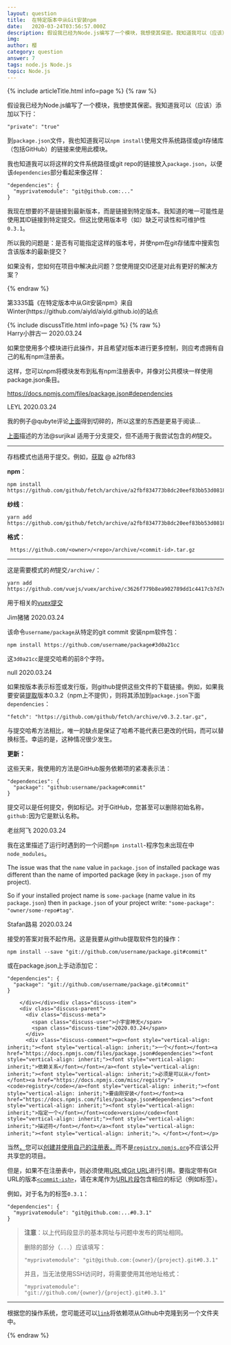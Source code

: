 ```yaml
---
layout: question
title:  在特定版本中从Git安装npm
date:   2020-03-24T03:56:57.000Z
description: 假设我已经为Node.js编写了一个模块，我想使其保密。我知道我可以（应该）添加以下行："private"  "true"到package.js...
img: 
author: 樱
category: question
answer: 7
tags: node.js Node.js
topic: Node.js
---
```

<div class="article-root">
  <div class="article">
    {% include articleTitle.html info=page %}
    {% raw %}
    <div class="article-content"><p><font style="vertical-align: inherit;"><font style="vertical-align: inherit;">假设我已经为Node.js编写了一个模块，我想使其保密。</font><font style="vertical-align: inherit;">我知道我可以（应该）添加以下行：</font></font></p>

<pre><code>"private": "true"
</code></pre>

<p><font style="vertical-align: inherit;"><font style="vertical-align: inherit;">到</font></font><code>package.json</code><font style="vertical-align: inherit;"><font style="vertical-align: inherit;">文件，我也知道我可以</font></font><code>npm install</code><font style="vertical-align: inherit;"><font style="vertical-align: inherit;">使用文件系统路径或git存储库（包括GitHub）的链接来使用此模块。</font></font></p>

<p><font style="vertical-align: inherit;"><font style="vertical-align: inherit;">我也知道我可以将这样的文件系统路径或git repo的链接放入</font></font><code>package.json</code><font style="vertical-align: inherit;"><font style="vertical-align: inherit;">，以便该</font></font><code>dependencies</code><font style="vertical-align: inherit;"><font style="vertical-align: inherit;">部分看起来像这样：</font></font></p>

<pre><code>"dependencies": {<font></font>
  "myprivatemodule": "git@github.com:..."<font></font>
}<font></font>
</code></pre>

<p><font style="vertical-align: inherit;"><font style="vertical-align: inherit;">我现在想要的不是链接到最新版本，而是链接到特定版本。</font><font style="vertical-align: inherit;">我知道的唯一可能性是使用其ID链接到特定提交。</font><font style="vertical-align: inherit;">但这比使用版本号（如）缺乏可读性和可维护性</font></font><code>0.3.1</code><font style="vertical-align: inherit;"><font style="vertical-align: inherit;">。</font></font></p>

<p><font style="vertical-align: inherit;"><font style="vertical-align: inherit;">所以我的问题是：是否有可能指定这样的版本号，并使npm在git存储库中搜索包含该版本的最新提交？</font></font></p>

<p><font style="vertical-align: inherit;"><font style="vertical-align: inherit;">如果没有，您如何在项目中解决此问题？</font><font style="vertical-align: inherit;">您使用提交ID还是对此有更好的解决方案？</font></font></p></div>
    {% endraw %}
  </div>
  <p class="winter_mark">第3335篇《在特定版本中从Git安装npm》来自Winter(https://github.com/aiyld/aiyld.github.io)的站点</p>
  <div class="discuss-wrapper">
    {% include discussTitle.html info=page %}
    {% raw %}
    <div class="discuss-list">
    <div class="discuss-item">
        <div class="discuss-parent">
          <div class="discuss-meta">
            <span class="discuss-user">Harry小胖古一</span>
            <span class="discuss-time">2020.03.24</span>
          </div>
          <div class="discuss-comment"><p><font style="vertical-align: inherit;"><font style="vertical-align: inherit;">如果您使用多个模块进行此操作，并且希望对版本进行更多控制，则应考虑拥有自己的私有npm注册表。</font></font></p>

<p><font style="vertical-align: inherit;"><font style="vertical-align: inherit;">这样，您可以npm将模块发布到私有npm注册表中，并像对公共模块一样使用package.json条目。</font></font></p>

<p><a href="https://docs.npmjs.com/files/package.json#dependencies" rel="nofollow noreferrer"><font style="vertical-align: inherit;"><font style="vertical-align: inherit;">https://docs.npmjs.com/files/package.json#dependencies</font></font></a></p></div>
        </div></div><div class="discuss-item">
        <div class="discuss-parent">
          <div class="discuss-meta">
            <span class="discuss-user">LEYL</span>
            <span class="discuss-time">2020.03.24</span>
          </div>
          <div class="discuss-comment"><p><font style="vertical-align: inherit;"><font style="vertical-align: inherit;">我的例子@qubyte评论</font></font><a href="https://stackoverflow.com/a/27630247/241296"><font style="vertical-align: inherit;"><font style="vertical-align: inherit;">上面</font></font></a><font style="vertical-align: inherit;"><font style="vertical-align: inherit;">得到切碎的，所以这里的东西是更易于阅读...</font></font></p>

<p><font style="vertical-align: inherit;"></font><a href="https://stackoverflow.com/a/18049685/241296"><font style="vertical-align: inherit;"><font style="vertical-align: inherit;">上面</font></font></a><font style="vertical-align: inherit;"><font style="vertical-align: inherit;">描述的方法@surjikal </font><font style="vertical-align: inherit;">适用于分支提交，但不适用于</font><font style="vertical-align: inherit;">我尝试包含</font><font style="vertical-align: inherit;">的</font></font><em><font style="vertical-align: inherit;"><font style="vertical-align: inherit;">树</font></font></em><font style="vertical-align: inherit;"><font style="vertical-align: inherit;">提交。</font></font></p>

<hr>

<p><font style="vertical-align: inherit;"><font style="vertical-align: inherit;">存档模式也适用于提交。</font><font style="vertical-align: inherit;">例如，</font></font><a href="https://github.com/github/fetch" rel="noreferrer"><font style="vertical-align: inherit;"><font style="vertical-align: inherit;">获取</font></font></a><font style="vertical-align: inherit;"><font style="vertical-align: inherit;"> @ a2fbf83</font></font></p>

<p><strong><font style="vertical-align: inherit;"><font style="vertical-align: inherit;">npm</font></font></strong><font style="vertical-align: inherit;"><font style="vertical-align: inherit;">：</font></font></p>

<pre><code>npm install  https://github.com/github/fetch/archive/a2fbf834773b8dc20eef83bb53d081863d3fc87f.tar.gz
</code></pre>

<p><strong><font style="vertical-align: inherit;"><font style="vertical-align: inherit;">纱线</font></font></strong><font style="vertical-align: inherit;"><font style="vertical-align: inherit;">：</font></font></p>

<pre><code>yarn add  https://github.com/github/fetch/archive/a2fbf834773b8dc20eef83bb53d081863d3fc87f.tar.gz
</code></pre>

<p><strong><font style="vertical-align: inherit;"><font style="vertical-align: inherit;">格式</font></font></strong><font style="vertical-align: inherit;"><font style="vertical-align: inherit;">：</font></font></p>

<pre><code> https://github.com/&lt;owner&gt;/&lt;repo&gt;/archive/&lt;commit-id&gt;.tar.gz
</code></pre>

<p></p><hr><font style="vertical-align: inherit;"><font style="vertical-align: inherit;">
这</font><font style="vertical-align: inherit;">是需要</font><font style="vertical-align: inherit;">模式</font><font style="vertical-align: inherit;">的</font></font><em><font style="vertical-align: inherit;"><font style="vertical-align: inherit;">树</font></font></em><font style="vertical-align: inherit;"><font style="vertical-align: inherit;">提交</font></font><code>/archive/</code><font style="vertical-align: inherit;"><font style="vertical-align: inherit;">：</font></font><p></p>

<pre><code>yarn add  https://github.com/vuejs/vuex/archive/c3626f779b8ea902789dd1c4417cb7d7ef09b557.tar.gz
</code></pre>

<p><font style="vertical-align: inherit;"><font style="vertical-align: inherit;">用于相关的</font></font><a href="https://github.com/vuejs/vuex/tree/c3626f779b8ea902789dd1c4417cb7d7ef09b557" rel="noreferrer"><font style="vertical-align: inherit;"><font style="vertical-align: inherit;">vuex提交</font></font></a></p></div>
        </div></div><div class="discuss-item">
        <div class="discuss-parent">
          <div class="discuss-meta">
            <span class="discuss-user">Jim猪猪</span>
            <span class="discuss-time">2020.03.24</span>
          </div>
          <div class="discuss-comment"><p><font style="vertical-align: inherit;"><font style="vertical-align: inherit;">该命令</font></font><code>username/package</code><font style="vertical-align: inherit;"><font style="vertical-align: inherit;">从特定的git commit </font><font style="vertical-align: inherit;">安装npm软件包</font><font style="vertical-align: inherit;">：</font></font></p>

<pre><code>npm install https://github.com/username/package#3d0a21cc
</code></pre>

<p><font style="vertical-align: inherit;"><font style="vertical-align: inherit;">这</font></font><code>3d0a21cc</code><font style="vertical-align: inherit;"><font style="vertical-align: inherit;">是提交哈希的前8个字符。</font></font></p></div>
        </div></div><div class="discuss-item">
        <div class="discuss-parent">
          <div class="discuss-meta">
            <span class="discuss-user">null</span>
            <span class="discuss-time">2020.03.24</span>
          </div>
          <div class="discuss-comment"><p><font style="vertical-align: inherit;"><font style="vertical-align: inherit;">如果按版本表示标签或发行版，则github提供这些文件的下载链接。</font><font style="vertical-align: inherit;">例如，如果我要安装</font></font><a href="https://github.com/github/fetch" rel="noreferrer"><font style="vertical-align: inherit;"><font style="vertical-align: inherit;">提取</font></font></a><font style="vertical-align: inherit;"><font style="vertical-align: inherit;">版本0.3.2（npm上不提供），则将其添加到</font></font><code>package.json</code><font style="vertical-align: inherit;"><font style="vertical-align: inherit;">下面</font></font><code>dependencies</code><font style="vertical-align: inherit;"><font style="vertical-align: inherit;">：</font></font></p>

<pre><code>"fetch": "https://github.com/github/fetch/archive/v0.3.2.tar.gz",
</code></pre>

<p><font style="vertical-align: inherit;"><font style="vertical-align: inherit;">与提交哈希方法相比，唯一的缺点是保证了哈希不能代表已更改的代码，而可以替换标签。</font><font style="vertical-align: inherit;">幸运的是，这种情况很少发生。</font></font></p>

<p><strong><font style="vertical-align: inherit;"><font style="vertical-align: inherit;">更新：</font></font></strong></p>

<p><font style="vertical-align: inherit;"><font style="vertical-align: inherit;">这些天来，我使用的方法是GitHub服务依赖项的紧凑表示法：</font></font></p>

<pre><code>"dependencies": {<font></font>
  "package": "github:username/package#commit"<font></font>
}<font></font>
</code></pre>

<p><font style="vertical-align: inherit;"><font style="vertical-align: inherit;">提交可以是任何提交，例如标记。</font><font style="vertical-align: inherit;">对于GitHub，您甚至可以删除初始名称，</font></font><code>github:</code><font style="vertical-align: inherit;"><font style="vertical-align: inherit;">因为它是默认名称。</font></font></p></div>
        </div></div><div class="discuss-item">
        <div class="discuss-parent">
          <div class="discuss-meta">
            <span class="discuss-user">老丝阿飞</span>
            <span class="discuss-time">2020.03.24</span>
          </div>
          <div class="discuss-comment"><p><font style="vertical-align: inherit;"><font style="vertical-align: inherit;">我在这里描述了运行时遇到的一个问题</font></font><code>npm install</code><font style="vertical-align: inherit;"><font style="vertical-align: inherit;">-程序包未出现在中</font></font><code>node_modules</code><font style="vertical-align: inherit;"><font style="vertical-align: inherit;">。</font></font></p>

<p>The issue was that the <code>name</code> value in <code>package.json</code> of installed package was different than the name of imported package (key in <code>package.json</code> of my project). </p>

<p>So if your installed project name is <code>some-package</code> (name value in its <code>package.json</code>) then
in <code>package.json</code> of your project write: <code>"some-package": "owner/some-repo#tag"</code>.</p></div>
        </div></div><div class="discuss-item">
        <div class="discuss-parent">
          <div class="discuss-meta">
            <span class="discuss-user">Stafan路易</span>
            <span class="discuss-time">2020.03.24</span>
          </div>
          <div class="discuss-comment"><p><font style="vertical-align: inherit;"><font style="vertical-align: inherit;">接受的答案对我不起作用。</font><font style="vertical-align: inherit;">这是我要从github提取软件包的操作：</font></font></p>

<pre><code>npm install --save "git://github.com/username/package.git#commit"
</code></pre>

<p><font style="vertical-align: inherit;"><font style="vertical-align: inherit;">或在package.json上手动添加它：</font></font></p>

<pre><code>"dependencies": {<font></font>
  "package": "git://github.com/username/package.git#commit"<font></font>
}<font></font>
</code></pre></div>
        </div></div><div class="discuss-item">
        <div class="discuss-parent">
          <div class="discuss-meta">
            <span class="discuss-user">小宇宙神无</span>
            <span class="discuss-time">2020.03.24</span>
          </div>
          <div class="discuss-comment"><p><font style="vertical-align: inherit;"><font style="vertical-align: inherit;">一个</font></font><a href="https://docs.npmjs.com/files/package.json#dependencies"><font style="vertical-align: inherit;"><font style="vertical-align: inherit;">依赖关系</font></font></a><font style="vertical-align: inherit;"><font style="vertical-align: inherit;">必须是可以从</font></font><a href="https://docs.npmjs.com/misc/registry"><code>registry</code></a><font style="vertical-align: inherit;"><font style="vertical-align: inherit;">要由刚安装</font></font><a href="https://docs.npmjs.com/files/package.json#dependencies"><font style="vertical-align: inherit;"><font style="vertical-align: inherit;">指定一个</font></font><code>version</code><font style="vertical-align: inherit;"><font style="vertical-align: inherit;">描述符</font></font></a><font style="vertical-align: inherit;"><font style="vertical-align: inherit;">。</font></font></p>

<p><font style="vertical-align: inherit;"><font style="vertical-align: inherit;">当然</font></font><a href="https://docs.npmjs.com/misc/registry#can-i-run-my-own-private-registry"><font style="vertical-align: inherit;"><font style="vertical-align: inherit;">，</font></font></a><font style="vertical-align: inherit;"><font style="vertical-align: inherit;">您可以</font><a href="https://docs.npmjs.com/misc/registry#can-i-run-my-own-private-registry"><font style="vertical-align: inherit;">创建并使用自己的注册表，</font></a><font style="vertical-align: inherit;">而不是</font></font><a href="http://registry.npmjs.org/"><code>registry.npmjs.org</code></a><font style="vertical-align: inherit;"><font style="vertical-align: inherit;">不应该公开共享您的项目。</font></font></p>

<p><font style="vertical-align: inherit;"><font style="vertical-align: inherit;">但是，如果不在注册表中，则必须使用</font></font><a href="https://docs.npmjs.com/files/package.json#urls-as-dependencies"><font style="vertical-align: inherit;"><font style="vertical-align: inherit;">URL</font></font></a><font style="vertical-align: inherit;"><font style="vertical-align: inherit;">或</font></font><a href="https://docs.npmjs.com/files/package.json#git-urls-as-dependencies"><font style="vertical-align: inherit;"><font style="vertical-align: inherit;">Git URL</font></font></a><font style="vertical-align: inherit;"><font style="vertical-align: inherit;">进行引用</font><font style="vertical-align: inherit;">。</font><font style="vertical-align: inherit;">要指定带有Git URL的版本</font></font><a href="https://www.kernel.org/pub/software/scm/git/docs/#_identifier_terminology"><code>&lt;commit-ish&gt;</code></a><font style="vertical-align: inherit;"><font style="vertical-align: inherit;">，请在末尾作为</font></font><a href="https://en.wikipedia.org/wiki/Fragment_identifier"><font style="vertical-align: inherit;"><font style="vertical-align: inherit;">URL片段</font></font></a><font style="vertical-align: inherit;"><font style="vertical-align: inherit;">包含相应</font><font style="vertical-align: inherit;">的标记（例如标签）</font><font style="vertical-align: inherit;">。</font></font></p>

<p><font style="vertical-align: inherit;"><font style="vertical-align: inherit;">例如，对于名为的标签</font></font><code>0.3.1</code><font style="vertical-align: inherit;"><font style="vertical-align: inherit;">：</font></font></p>

<pre><code>"dependencies": {<font></font>
  "myprivatemodule": "git@github.com:...#0.3.1"<font></font>
}<font></font>
</code></pre>

<blockquote>
  <p><strong><font style="vertical-align: inherit;"><font style="vertical-align: inherit;">注意</font></font></strong><font style="vertical-align: inherit;"><font style="vertical-align: inherit;">：以上代码段显示的基本网址与问题中发布的网址相同。</font></font></p>
  
  <p><font style="vertical-align: inherit;"><font style="vertical-align: inherit;">删除的部分（</font></font><code>...</code><font style="vertical-align: inherit;"><font style="vertical-align: inherit;">）应该填写：</font></font></p>

<pre><code>"myprivatemodule": "git@github.com:{owner}/{project}.git#0.3.1"
</code></pre>
  
  <p><font style="vertical-align: inherit;"><font style="vertical-align: inherit;">并且，当无法使用SSH访问时，将需要使用其他地址格式：</font></font></p>

<pre><code>"myprivatemodule": "git://github.com/{owner}/{project}.git#0.3.1"
</code></pre>
</blockquote>

<hr>

<p><font style="vertical-align: inherit;"><font style="vertical-align: inherit;">根据您的操作系统，您可能还可以</font></font><a href="https://docs.npmjs.com/cli/link"><code>link</code></a><font style="vertical-align: inherit;"><font style="vertical-align: inherit;">将依赖项从Github中克隆到另一个文件夹中。</font></font></p></div>
        </div></div>
    </div>
    {% endraw %}
  </div>
<div>
